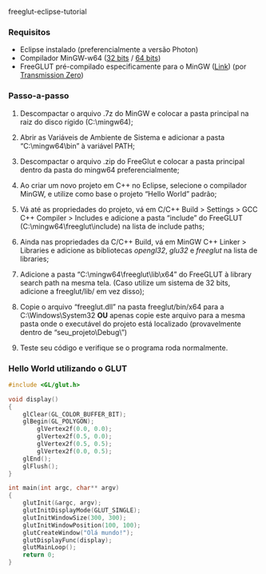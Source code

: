 freeglut-eclipse-tutorial

### Requisitos

* Eclipse instalado (preferencialmente a versão Photon)
* Compilador MinGW-w64 ([32 bits](https://sourceforge.net/projects/mingw-w64/files/Toolchains%20targetting%20Win32/Personal%20Builds/mingw-builds/8.1.0/threads-posix/dwarf/i686-8.1.0-release-posix-dwarf-rt_v6-rev0.7z/download) / [64 bits](https://sourceforge.net/projects/mingw-w64/files/Toolchains%20targetting%20Win64/Personal%20Builds/mingw-builds/8.1.0/threads-posix/seh/x86_64-8.1.0-release-posix-seh-rt_v6-rev0.7z/download))
* FreeGLUT pré-compilado especificamente para o MinGW ([Link](https://github.com/bnoleto/freeglut-eclipse-tutorial/raw/master/freeglut-MinGW-3.0.0-1.mp.zip)) (por [Transmission Zero](https://www.transmissionzero.co.uk/))

### Passo-a-passo

1. Descompactar o arquivo .7z do MinGW e colocar a pasta principal na raiz do disco rígido (C:\mingw64);

2. Abrir as Variáveis de Ambiente de Sistema e adicionar a pasta “C:\mingw64\bin” à variável PATH;

3. Descompactar o arquivo .zip do FreeGlut e colocar a pasta principal dentro da pasta do mingw64 preferencialmente;

4. Ao criar um novo projeto em C++ no Eclipse, selecione o compilador MinGW, e utilize como base o projeto “Hello World” padrão;

5. Vá até as propriedades do projeto, vá em C/C++ Build > Settings > GCC C++ Compiler > Includes e adicione a pasta “include” do FreeGLUT (C:\mingw64\freeglut\include) na lista de include paths;

6. Ainda nas propriedades da C/C++ Build, vá em MinGW C++ Linker > Libraries e adicione as bibliotecas *opengl32*, *glu32* e *freeglut* na lista de libraries;

7. Adicione a pasta “C:\mingw64\freeglut\lib\x64” do FreeGLUT à library search path na mesma tela. (Caso utilize um sistema de 32 bits, adicione a freeglut/lib/ em vez disso);

8. Copie o arquivo “freeglut.dll” na pasta freeglut/bin/x64 para a C:\Windows\System32 **OU** apenas copie este arquivo para a mesma pasta onde o executável do projeto está localizado (provavelmente dentro de “seu_projeto\Debug\”)

9. Teste seu código e verifique se o programa roda normalmente.

### Hello World utilizando o GLUT
```c++
#include <GL/glut.h>

void display()
{
    glClear(GL_COLOR_BUFFER_BIT);
    glBegin(GL_POLYGON);
        glVertex2f(0.0, 0.0);
        glVertex2f(0.5, 0.0);
        glVertex2f(0.5, 0.5);
        glVertex2f(0.0, 0.5);
    glEnd();
    glFlush();
}

int main(int argc, char** argv)
{
    glutInit(&argc, argv);
    glutInitDisplayMode(GLUT_SINGLE);
    glutInitWindowSize(300, 300);
    glutInitWindowPosition(100, 100);
    glutCreateWindow("Olá mundo!");
    glutDisplayFunc(display);
    glutMainLoop();
    return 0;
}
```
